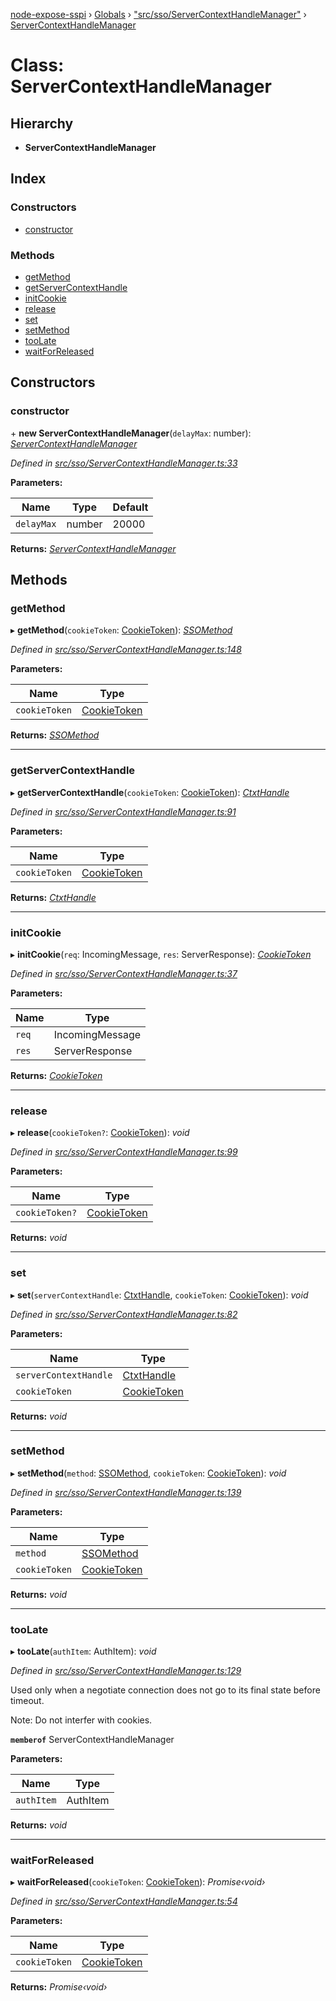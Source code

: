 [node-expose-sspi](../README.md) › [Globals](../globals.md) › ["src/sso/ServerContextHandleManager"](../modules/_src_sso_servercontexthandlemanager_.md) › [ServerContextHandleManager](_src_sso_servercontexthandlemanager_.servercontexthandlemanager.md)

# Class: ServerContextHandleManager

## Hierarchy

* **ServerContextHandleManager**

## Index

### Constructors

* [constructor](_src_sso_servercontexthandlemanager_.servercontexthandlemanager.md#constructor)

### Methods

* [getMethod](_src_sso_servercontexthandlemanager_.servercontexthandlemanager.md#getmethod)
* [getServerContextHandle](_src_sso_servercontexthandlemanager_.servercontexthandlemanager.md#getservercontexthandle)
* [initCookie](_src_sso_servercontexthandlemanager_.servercontexthandlemanager.md#initcookie)
* [release](_src_sso_servercontexthandlemanager_.servercontexthandlemanager.md#release)
* [set](_src_sso_servercontexthandlemanager_.servercontexthandlemanager.md#set)
* [setMethod](_src_sso_servercontexthandlemanager_.servercontexthandlemanager.md#setmethod)
* [tooLate](_src_sso_servercontexthandlemanager_.servercontexthandlemanager.md#toolate)
* [waitForReleased](_src_sso_servercontexthandlemanager_.servercontexthandlemanager.md#waitforreleased)

## Constructors

###  constructor

\+ **new ServerContextHandleManager**(`delayMax`: number): *[ServerContextHandleManager](_src_sso_servercontexthandlemanager_.servercontexthandlemanager.md)*

*Defined in [src/sso/ServerContextHandleManager.ts:33](https://github.com/jlguenego/node-expose-sspi/blob/b543e6c/src/sso/ServerContextHandleManager.ts#L33)*

**Parameters:**

Name | Type | Default |
------ | ------ | ------ |
`delayMax` | number | 20000 |

**Returns:** *[ServerContextHandleManager](_src_sso_servercontexthandlemanager_.servercontexthandlemanager.md)*

## Methods

###  getMethod

▸ **getMethod**(`cookieToken`: [CookieToken](../modules/_src_sso_interfaces_.md#cookietoken)): *[SSOMethod](../modules/_src_sso_sso_.md#ssomethod)*

*Defined in [src/sso/ServerContextHandleManager.ts:148](https://github.com/jlguenego/node-expose-sspi/blob/b543e6c/src/sso/ServerContextHandleManager.ts#L148)*

**Parameters:**

Name | Type |
------ | ------ |
`cookieToken` | [CookieToken](../modules/_src_sso_interfaces_.md#cookietoken) |

**Returns:** *[SSOMethod](../modules/_src_sso_sso_.md#ssomethod)*

___

###  getServerContextHandle

▸ **getServerContextHandle**(`cookieToken`: [CookieToken](../modules/_src_sso_interfaces_.md#cookietoken)): *[CtxtHandle](../interfaces/_lib_sspi_d_.ctxthandle.md)*

*Defined in [src/sso/ServerContextHandleManager.ts:91](https://github.com/jlguenego/node-expose-sspi/blob/b543e6c/src/sso/ServerContextHandleManager.ts#L91)*

**Parameters:**

Name | Type |
------ | ------ |
`cookieToken` | [CookieToken](../modules/_src_sso_interfaces_.md#cookietoken) |

**Returns:** *[CtxtHandle](../interfaces/_lib_sspi_d_.ctxthandle.md)*

___

###  initCookie

▸ **initCookie**(`req`: IncomingMessage, `res`: ServerResponse): *[CookieToken](../modules/_src_sso_interfaces_.md#cookietoken)*

*Defined in [src/sso/ServerContextHandleManager.ts:37](https://github.com/jlguenego/node-expose-sspi/blob/b543e6c/src/sso/ServerContextHandleManager.ts#L37)*

**Parameters:**

Name | Type |
------ | ------ |
`req` | IncomingMessage |
`res` | ServerResponse |

**Returns:** *[CookieToken](../modules/_src_sso_interfaces_.md#cookietoken)*

___

###  release

▸ **release**(`cookieToken?`: [CookieToken](../modules/_src_sso_interfaces_.md#cookietoken)): *void*

*Defined in [src/sso/ServerContextHandleManager.ts:99](https://github.com/jlguenego/node-expose-sspi/blob/b543e6c/src/sso/ServerContextHandleManager.ts#L99)*

**Parameters:**

Name | Type |
------ | ------ |
`cookieToken?` | [CookieToken](../modules/_src_sso_interfaces_.md#cookietoken) |

**Returns:** *void*

___

###  set

▸ **set**(`serverContextHandle`: [CtxtHandle](../interfaces/_lib_sspi_d_.ctxthandle.md), `cookieToken`: [CookieToken](../modules/_src_sso_interfaces_.md#cookietoken)): *void*

*Defined in [src/sso/ServerContextHandleManager.ts:82](https://github.com/jlguenego/node-expose-sspi/blob/b543e6c/src/sso/ServerContextHandleManager.ts#L82)*

**Parameters:**

Name | Type |
------ | ------ |
`serverContextHandle` | [CtxtHandle](../interfaces/_lib_sspi_d_.ctxthandle.md) |
`cookieToken` | [CookieToken](../modules/_src_sso_interfaces_.md#cookietoken) |

**Returns:** *void*

___

###  setMethod

▸ **setMethod**(`method`: [SSOMethod](../modules/_src_sso_sso_.md#ssomethod), `cookieToken`: [CookieToken](../modules/_src_sso_interfaces_.md#cookietoken)): *void*

*Defined in [src/sso/ServerContextHandleManager.ts:139](https://github.com/jlguenego/node-expose-sspi/blob/b543e6c/src/sso/ServerContextHandleManager.ts#L139)*

**Parameters:**

Name | Type |
------ | ------ |
`method` | [SSOMethod](../modules/_src_sso_sso_.md#ssomethod) |
`cookieToken` | [CookieToken](../modules/_src_sso_interfaces_.md#cookietoken) |

**Returns:** *void*

___

###  tooLate

▸ **tooLate**(`authItem`: AuthItem): *void*

*Defined in [src/sso/ServerContextHandleManager.ts:129](https://github.com/jlguenego/node-expose-sspi/blob/b543e6c/src/sso/ServerContextHandleManager.ts#L129)*

Used only when a negotiate connection
does not go to its final state before timeout.

Note: Do not interfer with cookies.

**`memberof`** ServerContextHandleManager

**Parameters:**

Name | Type |
------ | ------ |
`authItem` | AuthItem |

**Returns:** *void*

___

###  waitForReleased

▸ **waitForReleased**(`cookieToken`: [CookieToken](../modules/_src_sso_interfaces_.md#cookietoken)): *Promise‹void›*

*Defined in [src/sso/ServerContextHandleManager.ts:54](https://github.com/jlguenego/node-expose-sspi/blob/b543e6c/src/sso/ServerContextHandleManager.ts#L54)*

**Parameters:**

Name | Type |
------ | ------ |
`cookieToken` | [CookieToken](../modules/_src_sso_interfaces_.md#cookietoken) |

**Returns:** *Promise‹void›*
